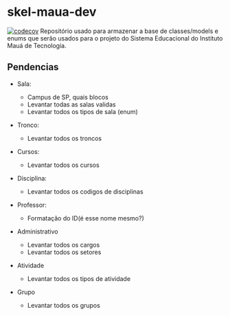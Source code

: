 # skel-maua-dev
[![codecov](https://codecov.io/gh/Maua-Dev/models-devmaua/branch/master/graph/badge.svg?token=F7HD75UIO3)](https://codecov.io/gh/Maua-Dev/models-devmaua)
Repositório usado para armazenar a base de classes/models e enums que serão usados para o projeto do Sistema Educacional do Instituto Mauá de Tecnologia.

## Pendencias
- Sala:
	- Campus de SP, quais blocos
	- Levantar todas as salas validas
	- Levantar todos os tipos de sala (enum)

- Tronco:
	- Levantar todos os troncos

- Cursos:
	- Levantar todos os cursos

- Disciplina:
	- Levantar todos os codigos de disciplinas

- Professor:
	- Formatação do ID(é esse nome mesmo?)

- Administrativo
	- Levantar todos os cargos
	- Levantar todos os setores

- Atividade
	- Levantar todos os tipos de atividade

- Grupo
	- Levantar todos os grupos
